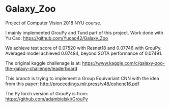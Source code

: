 # Galaxy_Zoo

Project of Computer Vision 2018 NYU course.

I mainly implemented GrouPy and Tund part of this project. Work done with Yu Cao:
https://github.com/Yucao42/Galaxy_Zoo

We achieve test score of 0.07520 with Resnet18 and 0.07746 with GrouPy. Averaged model achieved 0.07484, beyond SOTA performance of 0.07491.

The original kaggle challenage is at:
https://www.kaggle.com/c/galaxy-zoo-the-galaxy-challenge/leaderboard

This branch is trying to implement a Group Equivariant CNN with the idea from this paper:
http://proceedings.mlr.press/v48/cohenc16.pdf

The PyTorch version of GrouPy is from:
https://github.com/adambielski/GrouPy
